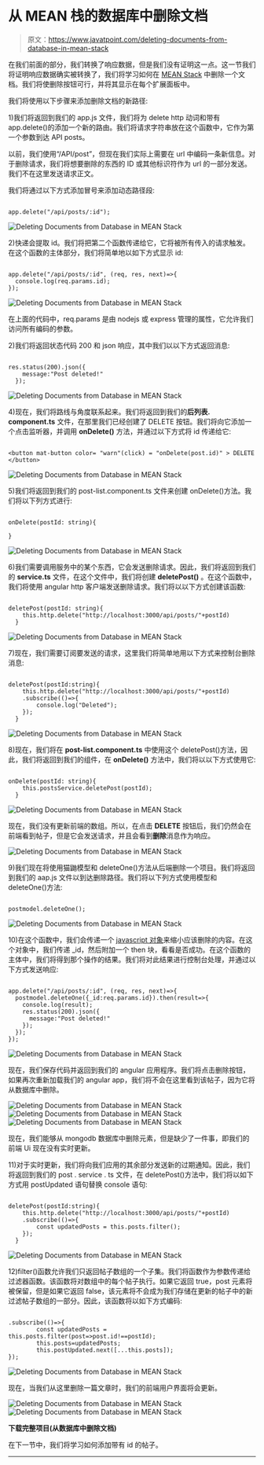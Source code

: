 # 从 MEAN 栈的数据库中删除文档

> 原文：<https://www.javatpoint.com/deleting-documents-from-database-in-mean-stack>

在我们前面的部分，我们转换了响应数据，但是我们没有证明这一点。这一节我们将证明响应数据确实被转换了，我们将学习如何在 [MEAN Stack](https://www.javatpoint.com/mean-stack) 中删除一个文档。我们将使删除按钮可行，并将其显示在每个扩展面板中。

我们将使用以下步骤来添加删除文档的新路径:

1)我们将返回到我们的 app.js 文件，我们将为 delete http 动词和带有 app.delete()的添加一个新的路由。我们将请求字符串放在这个函数中，它作为第一个参数到达 API posts。

以前，我们使用“/API/post”，但现在我们实际上需要在 url 中编码一条新信息。对于删除请求，我们将想要删除的东西的 ID 或其他标识符作为 url 的一部分发送。我们不在这里发送请求正文。

我们将通过以下方式添加冒号来添加动态路径段:

```

app.delete("/api/posts/:id");

```

![Deleting Documents from Database in MEAN Stack](img/32920e017ec1ce0b6437d14228f84019.png)

2)快递会提取 id。我们将把第二个函数传递给它，它将被所有传入的请求触发。在这个函数的主体部分，我们将简单地以如下方式显示 id:

```

app.delete("/api/posts/:id", (req, res, next)=>{
  console.log(req.params.id);
});

```

![Deleting Documents from Database in MEAN Stack](img/ea16de9c6db97dfb109d58de3e9cd39e.png)

在上面的代码中，req.params 是由 nodejs 或 express 管理的属性，它允许我们访问所有编码的参数。

2)我们将返回状态代码 200 和 json 响应，其中我们以以下方式返回消息:

```

res.status(200).json({
    message:"Post deleted!"
  });

```

![Deleting Documents from Database in MEAN Stack](img/97a49cbf7ce931c1f14990d4cc7a64c3.png)

4)现在，我们将路线与角度联系起来。我们将返回到我们的**后列表. component.ts** 文件，在那里我们已经创建了 DELETE 按钮。我们将向它添加一个点击监听器，并调用 **onDelete()** 方法，并通过以下方式将 id 传递给它:

```

<button mat-button color= "warn"(click) = "onDelete(post.id)" > DELETE </button>

```

![Deleting Documents from Database in MEAN Stack](img/81cf62941b7ea658d19a00733320942e.png)

5)我们将返回到我们的 post-list.component.ts 文件来创建 onDelete()方法。我们将以下列方式进行:

```

onDelete(postId: string){

}

```

![Deleting Documents from Database in MEAN Stack](img/388999ad688315bc7e9aa69da95f8e59.png)

6)我们需要调用服务中的某个东西，它会发送删除请求。因此，我们将返回到我们的 **service.ts** 文件，在这个文件中，我们将创建 **deletePost()** 。在这个函数中，我们将使用 angular http 客户端发送删除请求。我们将以以下方式创建该函数:

```

deletePost(postId: string){
    this.http.delete("http://localhost:3000/api/posts/"+postId)
  }

```

![Deleting Documents from Database in MEAN Stack](img/84a91b973dd1829cd71b003e62ee8e51.png)

7)现在，我们需要订阅要发送的请求，这里我们将简单地用以下方式来控制台删除消息:

```

deletePost(postId:string){
    this.http.delete("http://localhost:3000/api/posts/"+postId)
    .subscribe(()=>{
        console.log("Deleted");
    });
  }

```

![Deleting Documents from Database in MEAN Stack](img/b00944721bdeaa12a268a77af21c8284.png)

8)现在，我们将在 **post-list.component.ts** 中使用这个 deletePost()方法，因此，我们将返回到我们的组件，在 **onDelete()** 方法中，我们将以以下方式使用它:

```

onDelete(postId: string){
    this.postsService.deletePost(postId);
  }

```

![Deleting Documents from Database in MEAN Stack](img/d1811e23226edb4979af04aee2b1569e.png)

现在，我们没有更新前端的数组。所以，在点击 **DELETE** 按钮后，我们仍然会在前端看到帖子，但是它会发送请求，并且会看到**删除**消息作为响应。

![Deleting Documents from Database in MEAN Stack](img/58b2d8b4812579af24858c74153163c4.png)

9)我们现在将使用猫鼬模型和 deleteOne()方法从后端删除一个项目。我们将返回到我们的 aap.js 文件以到达删除路径。我们将以下列方式使用模型和 deleteOne()方法:

```

postmodel.deleteOne();

```

![Deleting Documents from Database in MEAN Stack](img/d1e6358302a71f35d20fca58a84d282d.png)

10)在这个函数中，我们会传递一个 [javascript 对象](https://www.javatpoint.com/javascript-objects)来缩小应该删除的内容。在这个对象中，我们传递 _id，然后附加一个 then 块，看看是否成功。在这个函数的主体中，我们将得到那个操作的结果。我们将对此结果进行控制台处理，并通过以下方式发送响应:

```

app.delete("/api/posts/:id", (req, res, next)=>{
  postmodel.deleteOne({_id:req.params.id}).then(result=>{
    console.log(result);
    res.status(200).json({
      message:"Post deleted!"
    });
  });
});

```

![Deleting Documents from Database in MEAN Stack](img/f776221b12119e221926cd30de8d77d4.png)

现在，我们保存代码并返回到我们的 angular 应用程序。我们将点击删除按钮，如果再次重新加载我们的 angular app，我们将不会在这里看到该帖子，因为它将从数据库中删除。

![Deleting Documents from Database in MEAN Stack](img/38000de70da3abb8c96462d4a7cb7322.png)
![Deleting Documents from Database in MEAN Stack](img/1550fc40089cd951432fa715d252b239.png)
![Deleting Documents from Database in MEAN Stack](img/d7f0ee19808f865464164e2157d29cde.png)

现在，我们能够从 mongodb 数据库中删除元素，但是缺少了一件事，即我们的前端 Ui 现在没有实时更新。

11)对于实时更新，我们将向我们应用的其余部分发送新的过期通知。因此，我们将返回到我们的 post . service . ts 文件，在 deletePost()方法中，我们将以如下方式用 postUpdated 语句替换 console 语句:

```

deletePost(postId:string){
    this.http.delete("http://localhost:3000/api/posts/"+postId)
    .subscribe(()=>{
        const updatedPosts = this.posts.filter();
    });
  }

```

![Deleting Documents from Database in MEAN Stack](img/1597089abbea298a2d3b95ddf12925d2.png)

12)filter()函数允许我们只返回帖子数组的一个子集。我们将函数作为参数传递给过滤器函数。该函数将对数组中的每个帖子执行。如果它返回 true，post 元素将被保留，但是如果它返回 false，该元素将不会成为我们存储在更新的帖子中的新过滤帖子数组的一部分。因此，该函数将以如下方式编码:

```

.subscribe(()=>{
        const updatedPosts = this.posts.filter(post=>post.id!==postId);
        this.posts=updatedPosts;
        this.postUpdated.next([...this.posts]);
});

```

![Deleting Documents from Database in MEAN Stack](img/e92c3c24dec40492db52a667003dab95.png)

现在，当我们从这里删除一篇文章时，我们的前端用户界面将会更新。

![Deleting Documents from Database in MEAN Stack](img/0353de56b36597fb6c1df0e215f1bad0.png)
![Deleting Documents from Database in MEAN Stack](img/740c50458a0c3f0e07e5ad489d05583e.png)

**下载完整项目(从数据库中删除文档)**

在下一节中，我们将学习如何添加带有 id 的帖子。

* * *